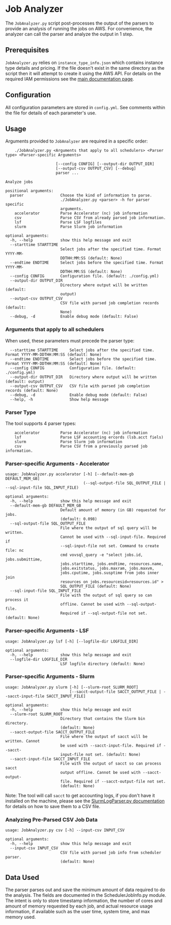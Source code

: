# Job Analyzer

The `JobAnalyzer.py` script post-processes the output of the parsers to provide an analysis of running the jobs on AWS.
For convenience, the analyzer can call the parser and analyze the output in 1 step.

## Prerequisites

`JobAnalyzer.py` relies on  `instance_type_info.json` which contains instance type details and pricing.
If the file doesn't exist in the same directory as the script then it will attempt to create it using the AWS API.
For details on the required IAM permissions see the [main documentation page](docs/index.md#instance_type_information).

## Configuration

All configuration parameters are stored in `config.yml`.
See comments within the file for details of each parameter's use.

## Usage

Arguments provided to `JobAnalyzer` are required in a specific order:

```
    ./JobAnalyzer.py <Arguments that apply to all schedulers> <Parser type> <Parser-specific Arguments>
```

```usage: JobAnalyzer.py [-h] [--starttime STARTTIME] [--endtime ENDTIME]
                      [--config CONFIG] [--output-dir OUTPUT_DIR]
                      [--output-csv OUTPUT_CSV] [--debug]
                      parser ...

Analyze jobs

positional arguments:
  parser                Choose the kind of information to parse.
                        ./JobAnalyzer.py <parser> -h for parser specific
                        arguments.
    accelerator         Parse Accelerator (nc) job information
    csv                 Parse CSV from already parsed job information.
    lsf                 Parse LSF logfiles
    slurm               Parse Slurm job information

optional arguments:
  -h, --help            show this help message and exit
  --starttime STARTTIME
                        Select jobs after the specified time. Format YYYY-MM-
                        DDTHH:MM:SS (default: None)
  --endtime ENDTIME     Select jobs before the specified time. Format YYYY-MM-
                        DDTHH:MM:SS (default: None)
  --config CONFIG       Configuration file. (default: ./config.yml)
  --output-dir OUTPUT_DIR
                        Directory where output will be written (default:
                        output)
  --output-csv OUTPUT_CSV
                        CSV file with parsed job completion records (default:
                        None)
  --debug, -d           Enable debug mode (default: False)
```

### Arguments that apply to all schedulers

When used, these parameters must precede the parser type:

```
  --starttime STARTTIME     Select jobs after the specified time. Format YYYY-MM-DDTHH:MM:SS (default: None)
  --endtime ENDTIME         Select jobs before the specified time. Format YYYY-MM-DDTHH:MM:SS (default: None)
  --config CONFIG           Configuration file. (default: ./config.yml)
  --output-dir OUTPUT_DIR   Directory where output will be written (default: output)
  --output-csv OUTPUT_CSV   CSV file with parsed job completion records (default: None)
  --debug, -d               Enable debug mode (default: False)
  --help, -h                Show help message
```

###  Parser Type

The tool supports 4 parser types:

```
    accelerator         Parse Accelerator (nc) job information
    lsf                 Parse LSF accounting ercords (lsb.acct fiels)
    slurm               Parse Slurm job information
    csv                 Parse CSV from a previously parsed job information.
```

### Parser-specific Arguments - Accelerator

```
usage: JobAnalyzer.py accelerator [-h] [--default-mem-gb DEFAULT_MEM_GB]
                                  (--sql-output-file SQL_OUTPUT_FILE | --sql-input-file SQL_INPUT_FILE)

optional arguments:
  -h, --help            show this help message and exit
  --default-mem-gb DEFAULT_MEM_GB
                        Default amount of memory (in GB) requested for jobs.
                        (default: 0.098)
  --sql-output-file SQL_OUTPUT_FILE
                        File where the output of sql query will be written.
                        Cannot be used with --sql-input-file. Required if
                        --sql-input-file not set. Command to create file: nc
                        cmd vovsql_query -e "select jobs.id, jobs.submittime,
                        jobs.starttime, jobs.endtime, resources.name,
                        jobs.exitstatus, jobs.maxram, jobs.maxvm,
                        jobs.cputime, jobs.susptime from jobs inner join
                        resources on jobs.resourcesid=resources.id" >
                        SQL_OUTPUT_FILE (default: None)
  --sql-input-file SQL_INPUT_FILE
                        File with the output of sql query so can process it
                        offline. Cannot be used with --sql-output-file.
                        Required if --sql-output-file not set. (default: None)
```

### Parser-specific Arguments - LSF

```
usage: JobAnalyzer.py lsf [-h] [--logfile-dir LOGFILE_DIR]

optional arguments:
  -h, --help            show this help message and exit
  --logfile-dir LOGFILE_DIR
                        LSF logfile directory (default: None)
```

### Parser-specific Arguments - Slurm

```
usage: JobAnalyzer.py slurm [-h] [--slurm-root SLURM_ROOT]
                            [--sacct-output-file SACCT_OUTPUT_FILE | --sacct-input-file SACCT_INPUT_FILE]

optional arguments:
  -h, --help            show this help message and exit
  --slurm-root SLURM_ROOT
                        Directory that contains the Slurm bin directory.
                        (default: None)
  --sacct-output-file SACCT_OUTPUT_FILE
                        File where the output of sacct will be written. Cannot
                        be used with --sacct-input-file. Required if --sacct-
                        input-file not set. (default: None)
  --sacct-input-file SACCT_INPUT_FILE
                        File with the output of sacct so can process sacct
                        output offline. Cannot be used with --sacct-output-
                        file. Required if --sacct-output-file not set.
                        (default: None)
```

Note: The tool will call `sacct` to get accounting logs, if you don't have it installed on the machine, please see the [SlurmLogParser.py documentation](docs/SlurmLogParser.md) for details on how to save them to a CSV file.

### Analyzing Pre-Parsed CSV Job Data

```
usage: JobAnalyzer.py csv [-h] --input-csv INPUT_CSV

optional arguments:
  -h, --help            show this help message and exit
  --input-csv INPUT_CSV
                        CSV file with parsed job info from scheduler parser.
                        (default: None)
```

## Data Used

The parser parses out and save the minimum amount of data required to do the analysis.
The fields are documented in the SchedulerJobInfo.py module.
The intent is only to store timestamp information, the number of cores and amount of memory requested by each job,
and actual resource usage information, if available such as the user time, system time, and max memory used.
